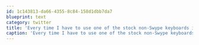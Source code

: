 ```yaml
---
id: 1c143813-da66-4355-8c84-158d1dbb7da7
blueprint: text
category: twitter
title: 'Every time I have to use one of the stock non-Swype keyboards in factory Android or iOS I''m all like "ugg, what is this crap?"'
caption: 'Every time I have to use one of the stock non-Swype keyboards in factory Android or iOS I''m all like "ugg, what is this crap?"'
---
```

